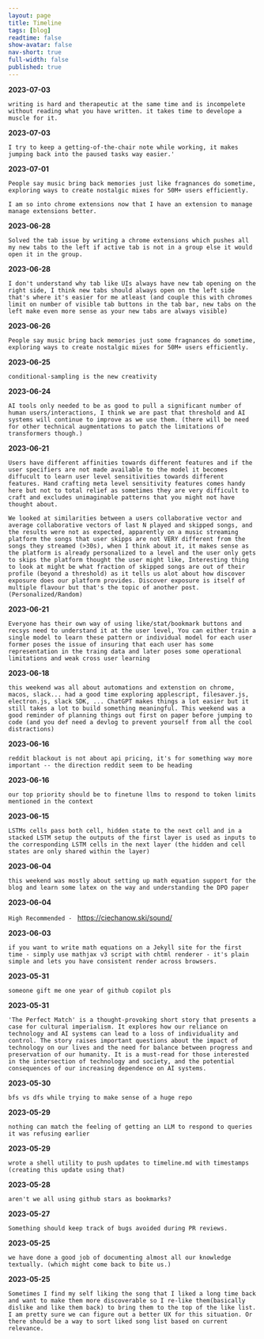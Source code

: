 ```yaml
---
layout: page
title: Timeline
tags: [blog]
readtime: false
show-avatar: false
nav-short: true
full-width: false
published: true
---
```


**2023-07-03**

`writing is hard and therapeutic at the same time and is incompelete without reading what you have written. it takes time to develope a muscle for it.`


**2023-07-03**

`I try to keep a getting-of-the-chair note while working, it makes jumping back into the paused tasks way easier.'`



**2023-07-01**

`People say music bring back memories just like fragnances do sometime, exploring ways to create nostalgic mixes for 50M+ users efficiently.`

`I am so into chrome extensions now that I have an extension to manage manage extensions better.`

**2023-06-28**

`Solved the tab issue by writing a chrome extensions which pushes all my new tabs to the left if active tab is not in a group else it would open it in the group.`

**2023-06-28**

`I don't understand why tab like UIs always have new tab opening on the right side, I think new tabs should always open on the left side that's where it's easier for me atleast (and couple this with chromes limit on number of visible tab buttons in the tab bar, new tabs on the left make even more sense as your new tabs are always visible)`

**2023-06-26**

`People say music bring back memories just some fragnances do sometime, exploring ways to create nostalgic mixes for 50M+ users efficiently.`

**2023-06-25**

`conditional-sampling is the new creativity`


**2023-06-24**

`AI tools only needed to be as good to pull a significant number of human users/interactions, I think we are past that threshold and AI systems will continue to improve as we use them. (there will be need for other technical augmentations to patch the limitations of transformers though.)`


**2023-06-21**

`Users have different affinities towards different features and if the user specifiers are not made available to the model it becomes diffucult to learn user level sensitivities towards different features. Hand crafting meta level sensitivity features comes handy here but not to total relief as sometimes they are very difficult to craft and excludes unimaginable patterns that you might not have thought about.`

`We looked at similarities between a users collaborative vector and average collaborative vectors of last N played and skipped songs, and the results were not as expected, apparently on a music streaming platform the songs that user skipps are not VERY different from the songs they streamed (>30s), when I think about it, it makes sense as the platform is already personalized to a level and the user only gets to skips the platform thought the user might like, Interesting thing to look at might be what fraction of skipped songs are out of their profile (beyond a threshold) as it tells us alot about how discover exposure does our platform provides. Discover exposure is itself of multiple flavour but that's the topic of another post. (Personalized/Random)` 

**2023-06-21**

`Everyone has their own way of using like/stat/bookmark buttons and recsys need to understand it at the user level, You can either train a single model to learn these pattern or individual model for each user former poses the issue of insuring that each user has some representation in the traing data and later poses some operational limitations and weak cross user learning`

**2023-06-18**

`this weekend was all about automations and extenstion on chrome, macos, slack... had a good time exploring applescript, filesaver.js, electron.js, slack SDK, ... ChatGPT makes things a lot easier but it still takes a lot to build something meaningful. This weekend was a good reminder of planning things out first on paper before jumping to code (and you def need a devlog to prevent yourself from all the cool distractions)`


**2023-06-16**

`reddit blackout is not about api pricing, it's for something way more important -- the direction reddit seem to be heading`


**2023-06-16**

`our top priority should be to finetune llms to respond to token limits mentioned in the context`


**2023-06-15**

`LSTMs cells pass both cell, hidden state to the next cell and in a stacked LSTM setup the outputs of the first layer is used as inputs to the corresponding LSTM cells in the next layer (the hidden and cell states are only shared within the layer)`


**2023-06-04**

`this weekend was mostly about setting up math equation support for the blog and learn some latex on the way and understanding the DPO paper`


**2023-06-04**

`High Recommended - ` https://ciechanow.ski/sound/


**2023-06-03**

`if you want to write math equations on a Jekyll site for the first time - simply use mathjax v3 script with chtml renderer - it's plain simple and lets you have consistent render across browsers.`

**2023-05-31**

`someone gift me one year of github copilot pls`

**2023-05-31**

`'The Perfect Match' is a thought-provoking short story that presents a case for cultural imperialism. It explores how our reliance on technology and AI systems can lead to a loss of individuality and control. The story raises important questions about the impact of technology on our lives and the need for balance between progress and preservation of our humanity. It is a must-read for those interested in the intersection of technology and society, and the potential consequences of our increasing dependence on AI systems.`

**2023-05-30**

`bfs vs dfs while trying to make sense of a huge repo`

**2023-05-29**

`nothing can match the feeling of getting an LLM to respond to queries it was refusing earlier`

**2023-05-29**

`wrote a shell utility to push updates to timeline.md with timestamps (creating this update using that)`

**2023-05-28**

`aren't we all using github stars as bookmarks?`

**2023-05-27**

`Something should keep track of bugs avoided during PR reviews.`

**2023-05-25**

`we have done a good job of documenting almost all our knowledge textually. (which might come back to bite us.)`

**2023-05-25**

`Sometimes I find my self liking the song that I liked a long time back and want to make them more discoverable so I re-like them(basically dislike and like them back) to bring them to the top of the like list. I am pretty sure we can figure out a better UX for this situation. Or there should be a way to sort liked song list based on current relevance.`
